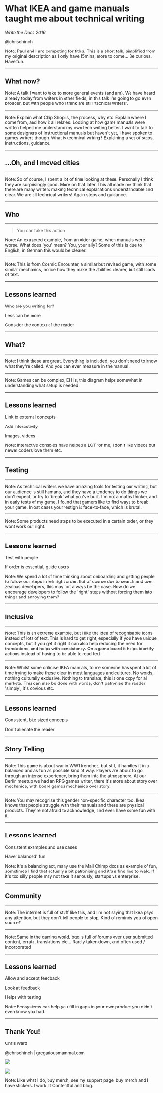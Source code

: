 <!-- .slide: data-background-color="#192532" -->

# What IKEA and game manuals taught me about technical writing
_Write the Docs 2016_

@chrischinch

Note: Paul and I are competing for titles. This is a short talk, simplified from my original description as I only have 15mins, more to come… Be curious. Have fun.

---

## What now?

Note: A talk I want to take to more general events (and am). We have heard already today from writers in other fields, in this talk I'm going to go even broader, but with people who I think are still 'tecnical writers'.

---

<!-- .slide: data-background="./chipshop.jpg" -->

Note: Explain what Chip Shop is, the process, why etc. Explain where I come from, and how it all relates. Looking at how game manuals were written helped me understand my own tech writing better. I want to talk to some designers of instructional manuals but haven't yet, I have spoken to games writers though. What is technical writing? Explaining a set of steps, instructions, guidance.

---

## …Oh, and I moved cities

---

<!-- .slide: data-background="./instructions_IKEA_billy.jpg" -->

Note: So of course, I spent a lot of time looking at these. Personally I think they are surprisingly good. More on that later. This all made me think that there are many writers making technical explanations understandable and clear. We are all technical writers! Again steps and guidance.

---

## Who

---

> You can take this action

Note: An extracted example, from an older game, when manuals were worse. What does 'you' mean? You, your ally? Some of this is due to English, in German this would be clearer.

---

<!-- .slide: data-background="./cosmicencounter_03.jpg" -->

Note: This is from Cosmic Encounter, a similar but revised game, with some similar mechanics, notice how they make the abilities clearer, but still loads of text.

---

## Lessons learned

Who are you writing for?

Less can be more

Consider the context of the reader

---

## What?

---

<!-- .slide: data-background="./ikea_clarity.png" -->

Note: I think these are great. Everything is included, you don't need to know what they're called. And you can even measure in the manual.

---

<!-- .slide: data-background="./eh01_rulebook-5.png" -->

Note: Games can be complex, EH is, this diagram helps somewhat in understanding what setup is needed.

---

## Lessons learned

Link to external concepts

Add interactivity

Images, videos

Note: Interactive consoles have helped a LOT for me, I don't like videos but newer coders love them etc.

---

## Testing

---

<!-- .slide: data-background="./play_test.jpg" -->

Note: As technical writers we have amazing tools for testing our writing, but our audience is still humans, and they have a tendency to do things we don't expect, or try to 'break' what you've built. I'm not a maths thinker, and in early tests of my game, I found that gamers like to find ways to break your game. In ost cases your testign is face-to-face, which is brutal.

---

<!-- .slide: data-background="./ikea_whoops.jpg" -->

Note: Some products need steps to be executed in a certain order, or they wont work out right.

---

## Lessons learned

Test with people

If order is essential, guide users

Note: We spend a lot of time thinking about onboarding and getting people to follow our steps in teh right order. But of course due to search and over zealous developers, this may not always be the case. How do we encourage developers to follow the 'right' steps without forcing them into things and annoying them?

---

## Inclusive

---

<!-- .slide: data-background="./7wonders_icons.png" -->

Note: This is an extreme example, but I like the idea of recognisable icons instead of lots of text. This is hard to get right, especially if you have unique concepts, but if you get it right it can also help reducing the need for translations, and helps with consistency. On a game board it helps identify actions instead of having to be able to read text.

---

<!-- .slide: data-background="./accessible.png" -->

Note: Whilst some criticise IKEA manuals, to me someone has spent a lot of time trying to make these clear in most languages and cultures. No words, nothing culturally exclusive. Nothing to translate, this is one copy for all markets. This can also be done with words, don't patronise the reader 'simply', it's obvious etc.

---

## Lessons learned

Consistent, bite sized concepts

Don't alienate the reader

---

## Story Telling

---

<!-- .slide: data-background="./grizzled.png" -->

Note: This game is about war in WW1 trenches, but still, it handles it in a balanced and as fun as possible kind of way. Players are about to go through an intense experience, bring them into the atmosphere. At our Berlin meetup we had an RPG games writer, there it's more about story over mechanics, with board games mechanics over story.

---

<!-- .slide: data-background="./ikea_fun.png" -->

Note: You may recognise this gender non-specific character too. Ikea knows that people struggle with their manuals and these are physical products. They're not afraid to acknowledge, and even have some fun with it.

---

## Lessons learned

Consistent examples and use cases

Have 'balanced' fun

Note: It's a balancing act, many use the Mail Chimp docs as example of fun, sometimes I find that actually a bit patronising and it's a fine line to walk. If it's too silly people may not take it seriously, startups vs enterprise.

---

## Community

---

<!-- .slide: data-background="./10-ikea-hacks-for-the-kitchen2.jpg" -->

Note: The internet is full of stuff like this, and I'm not saying that Ikea pays any attention, but they don't tell people to stop. Kind of reminds you of open source?

---

<!-- .slide: data-background="./bgg_feedback.png" -->

Note: Same in the gaming world, bgg is full of forums over user submitted content, errata, translations etc… Rarely taken down, and often used / incorporated

---

## Lessons learned

Allow and accept feedback

Look at feedback

Helps with testing

Note: Ecosystems can help you fill in gaps in your own product you didn't even know you had.

---

## Thank You!

Chris Ward

@chrischinch | gregariousmammal.com

![](support_me_chinchilla.png)

![](theme/contentful_assets/img/contentful-dark.png)

Note: Like what I do, buy merch, see my support page, buy merch and I have stickers. I work at Contentful and blog.
